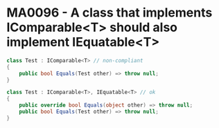 # MA0096 - A class that implements IComparable\<T\> should also implement IEquatable\<T\>

````c#
class Test : IComparable<T> // non-compliant
{
    public bool Equals(Test other) => throw null;
}

class Test : IComparable<T>, IEquatable<T> // ok
{
    public override bool Equals(object other) => throw null;
    public bool Equals(Test other) => throw null;
}
````

